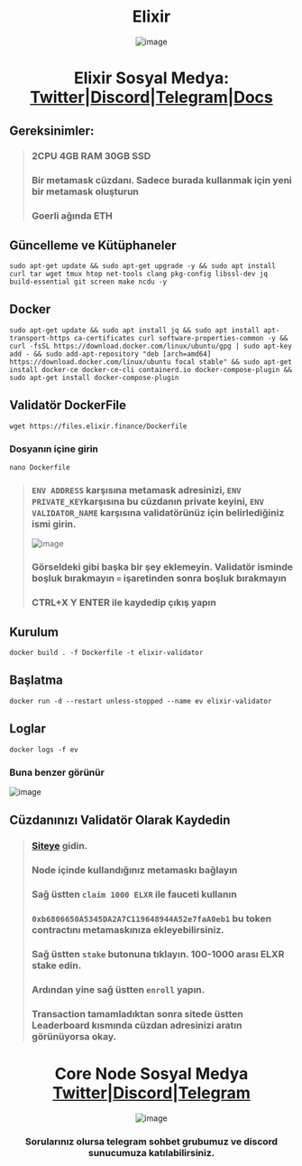 <h1 align="center"> Elixir </h1>
<div align="center">


![image](https://user-images.githubusercontent.com/108215275/235464900-033b50b2-1778-4d65-b0d8-a53b13fd6e8a.png)


# Elixir Sosyal Medya: [Twitter](https://twitter.com/ElixirProtocol)|[Discord](https://discord.gg/TKyV3nMt)|[Telegram](https://t.me/elixirprotocol)|[Docs](https://docs.elixir.finance/)

</div>


## Gereksinimler:
> ### 2CPU 4GB RAM 30GB SSD
> ### Bir metamask cüzdanı. Sadece burada kullanmak için yeni bir metamask oluşturun
> ### Goerli ağında ETH
## Güncelleme ve Kütüphaneler
```
sudo apt-get update && sudo apt-get upgrade -y && sudo apt install curl tar wget tmux htop net-tools clang pkg-config libssl-dev jq build-essential git screen make ncdu -y
```
## Docker
```
sudo apt-get update && sudo apt install jq && sudo apt install apt-transport-https ca-certificates curl software-properties-common -y && curl -fsSL https://download.docker.com/linux/ubuntu/gpg | sudo apt-key add - && sudo add-apt-repository "deb [arch=amd64] https://download.docker.com/linux/ubuntu focal stable" && sudo apt-get install docker-ce docker-ce-cli containerd.io docker-compose-plugin && sudo apt-get install docker-compose-plugin
```
## Validatör DockerFile 
```
wget https://files.elixir.finance/Dockerfile
```
### Dosyanın içine girin
```
nano Dockerfile
```
> ### `ENV ADDRESS` karşısına metamask adresinizi, `ENV PRIVATE_KEY`karşısına bu cüzdanın private keyini, `ENV VALIDATOR_NAME` karşısına validatörünüz için belirlediğiniz ismi girin.
> ![image](https://user-images.githubusercontent.com/108215275/235474096-6d832a60-2699-44a6-b8b6-dec34819042a.png)
> ### Görseldeki gibi başka bir şey eklemeyin. Validatör isminde boşluk bırakmayın `=` işaretinden sonra boşluk bırakmayın
> ### **CTRL+X Y ENTER** ile kaydedip çıkış yapın

## Kurulum
```
docker build . -f Dockerfile -t elixir-validator
```
## Başlatma
```
docker run -d --restart unless-stopped --name ev elixir-validator
```
## Loglar
```
docker logs -f ev
```
### Buna benzer görünür
![image](https://user-images.githubusercontent.com/108215275/235475416-4a34aefe-0ed3-441d-b8b5-7b1e04f2fadf.png)


## Cüzdanınızı Validatör Olarak Kaydedin
> ### [Siteye](https://dashboard.elixir.finance/) gidin.
> ### Node içinde kullandığınız metamaskı bağlayın
> ### Sağ üstten `claim 1000 ELXR` ile fauceti kullanın
> ### `0xb6806650A5345DA2A7C119648944A52e7faA0eb1` bu token contractını metamaskınıza ekleyebilirsiniz.
> ### Sağ üstten `stake` butonuna tıklayın. 100-1000 arası ELXR stake edin.
> ### Ardından yine sağ üstten `enroll` yapın.
> ### Transaction tamamladıktan sonra sitede üstten **Leaderboard** kısmında cüzdan adresinizi aratın görünüyorsa okay.

#
#










<div align="center">

# Core Node Sosyal Medya [Twitter](https://twitter.com/corenodeHQ)|[Discord](https://discord.gg/fzzUAU9k)|[Telegram](https://t.me/corenodechat)

![image](https://user-images.githubusercontent.com/108215275/230776662-b35d69ab-f3a2-4c4b-975f-f36dd7c1d2db.png)

### Sorularınız olursa telegram sohbet grubumuz ve discord sunucumuza katılabilirsiniz.


</div>
